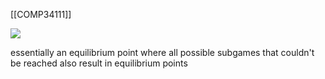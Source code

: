 [[COMP34111]]

![](https://i.imgur.com/deNZRNm.png)

essentially an equilibrium point where all possible subgames that couldn't be reached also result in equilibrium points